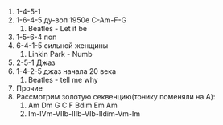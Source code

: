 1.  1-4-5-1
2.  1-6-4-5 ду-воп 1950е C-Am-F-G
    1.  Beatles - Let it be
3.  1-5-6-4 поп
4.  6-4-1-5 сильной женщины
    1.  Linkin Park - Numb
5.  2-5-1 Джаз
6.  1-4-2-5 джаз начала 20 века
    1.  Beatles - tell me why
7.  Прочие
8.  Рассмотрим золотую секвенцию(тонику поменяли на A):
    1.  Am Dm G C F Bdim Em Am
    2.  Im-IVm-VIIb-IIIb-VIb-IIdim-Vm-Im